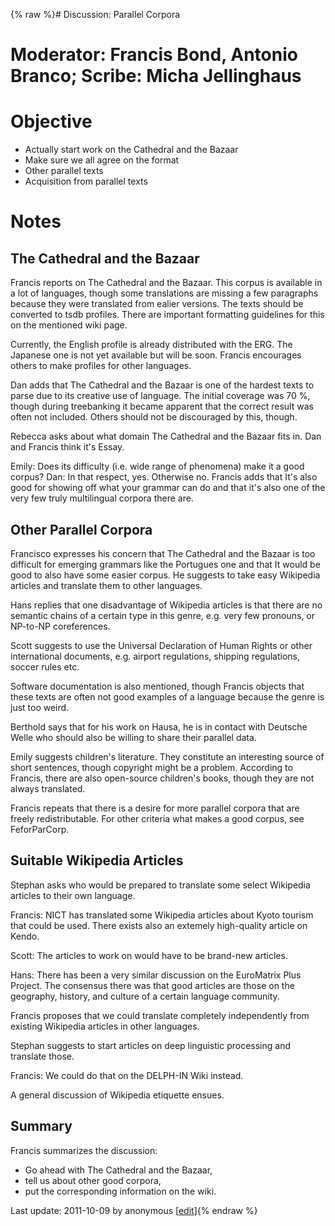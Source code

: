 {% raw %}# Discussion: Parallel Corpora

# Moderator: Francis Bond, Antonio Branco; Scribe: Micha Jellinghaus

# Objective

- Actually start work on the Cathedral and the Bazaar
- Make sure we all agree on the format
- Other parallel texts
- Acquisition from parallel texts

# Notes

## The Cathedral and the Bazaar

Francis reports on The Cathedral and the Bazaar. This
corpus is available in a lot of languages, though some translations are
missing a few paragraphs because they were translated from ealier
versions. The texts should be converted to tsdb profiles. There are
important formatting guidelines for this on the mentioned wiki page.

Currently, the English profile is already distributed with the ERG. The
Japanese one is not yet available but will be soon. Francis encourages
others to make profiles for other languages.

Dan adds that The Cathedral and the Bazaar is one of the hardest texts
to parse due to its creative use of language. The initial coverage was
70 %, though during treebanking it became apparent that the correct
result was often not included. Others should not be discouraged by this,
though.

Rebecca asks about what domain The Cathedral and the Bazaar fits in. Dan
and Francis think it's Essay.

Emily: Does its difficulty (i.e. wide range of phenomena) make it a good
corpus? Dan: In that respect, yes. Otherwise no. Francis adds that It's
also good for showing off what your grammar can do and that it's also
one of the very few truly multilingual corpora there are.

## Other Parallel Corpora

Francisco expresses his concern that The Cathedral and the Bazaar is too
difficult for emerging grammars like the Portugues one and that It would
be good to also have some easier corpus. He suggests to take easy
Wikipedia articles and translate them to other languages.

Hans replies that one disadvantage of Wikipedia articles is that there
are no semantic chains of a certain type in this genre, e.g. very few
pronouns, or NP-to-NP coreferences.

Scott suggests to use the Universal Declaration of Human Rights or other
international documents, e.g. airport regulations, shipping regulations,
soccer rules etc.

Software documentation is also mentioned, though Francis objects that
these texts are often not good examples of a language because the genre
is just too weird.

Berthold says that for his work on Hausa, he is in contact with Deutsche
Welle who should also be willing to share their parallel data.

Emily suggests children's literature. They constitute an interesting
source of short sentences, though copyright might be a problem.
According to Francis, there are also open-source children's books,
though they are not always translated.

Francis repeats that there is a desire for more parallel corpora that
are freely redistributable. For other criteria what makes a good corpus,
see FeforParCorp.

## Suitable Wikipedia Articles

Stephan asks who would be prepared to translate some select Wikipedia
articles to their own language.

Francis: NICT has translated some Wikipedia articles about Kyoto tourism
that could be used. There exists also an extemely high-quality article
on Kendo.

Scott: The articles to work on would have to be brand-new articles.

Hans: There has been a very similar discussion on the EuroMatrix Plus
Project. The consensus there was that good articles are those on the
geography, history, and culture of a certain language community.

Francis proposes that we could translate completely independently from
existing Wikipedia articles in other languages.

Stephan suggests to start articles on deep linguistic processing and
translate those.

Francis: We could do that on the DELPH-IN Wiki instead.

A general discussion of Wikipedia etiquette ensues.

## Summary

Francis summarizes the discussion:

- Go ahead with The Cathedral and the Bazaar,
- tell us about other good corpora,
- put the corresponding information on the wiki.

Last update: 2011-10-09 by anonymous [[edit](https://github.com/delph-in/docs/wiki/BarcelonaCorpora/_edit)]{% endraw %}